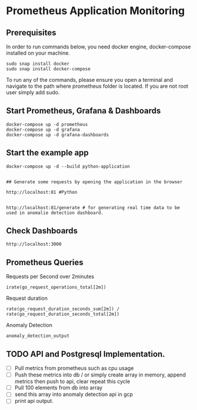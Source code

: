 # Prometheus Application Monitoring

## Prerequisites
In order to run commands below, you need docker engine, docker-compose installed on your machine.

```
sudo snap install docker
sudo snap install docker-compose

```


To run any of the commands, please ensure you open a terminal and navigate to the path where prometheus folder is located. If you are not root user simply add sudo.

## Start Prometheus, Grafana & Dashboards

```
docker-compose up -d prometheus
docker-compose up -d grafana
docker-compose up -d grafana-dashboards
```

## Start the example app 


```
docker-compose up -d --build python-application


## Generate some requests by opening the application in the browser

http://localhost:81 #Python


http://localhost:81/generate # for generating real time data to be used in anomalie detection dashboard.

```
## Check Dashboards
```
http://localhost:3000

```
## Prometheus Queries

Requests per Second over 2minutes
```
irate(go_request_operations_total[2m])
```
Request duration
```
rate(go_request_duration_seconds_sum[2m]) / rate(go_request_duration_seconds_total[2m])
```

Anomaly Detection

```
anomaly_detection_output
```


## TODO API and Postgresql Implementation.

- [ ] Pull metrics from prometheus such as cpu usage
- [ ] Push these metrics into db / or simply create array in memory, append metrics then push to api, clear repeat this cycle
- [ ] Pull 100 elements from db into array
- [ ] send this array into anomaly detection api in gcp
- [ ] print api output.
